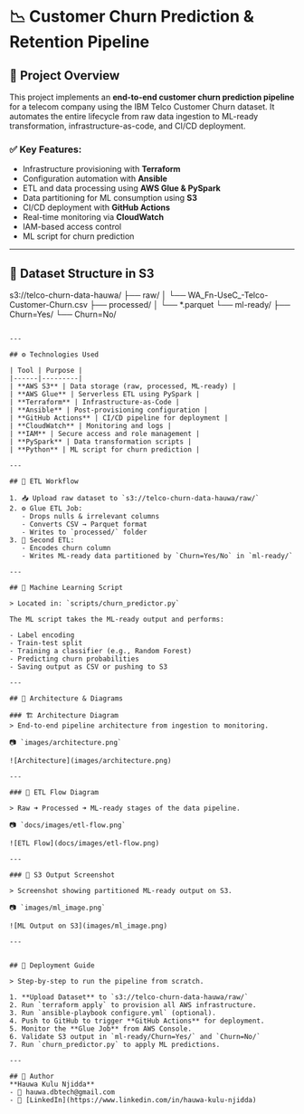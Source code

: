 # 📉 Customer Churn Prediction & Retention Pipeline

## 📌 Project Overview

This project implements an **end-to-end customer churn prediction pipeline** for a telecom company using the IBM Telco Customer Churn dataset. It automates the entire lifecycle from raw data ingestion to ML-ready transformation, infrastructure-as-code, and CI/CD deployment.

### ✅ Key Features:
- Infrastructure provisioning with **Terraform**
- Configuration automation with **Ansible**
- ETL and data processing using **AWS Glue & PySpark**
- Data partitioning for ML consumption using **S3**
- CI/CD deployment with **GitHub Actions**
- Real-time monitoring via **CloudWatch**
- IAM-based access control
- ML script for churn prediction

---

## 🧬 Dataset Structure in S3

s3://telco-churn-data-hauwa/
├── raw/
│   └── WA_Fn-UseC_-Telco-Customer-Churn.csv
├── processed/
│   └── *.parquet
└── ml-ready/
    ├── Churn=Yes/
    └── Churn=No/
```

---

## ⚙️ Technologies Used

| Tool | Purpose |
|------|---------|
| **AWS S3** | Data storage (raw, processed, ML-ready) |
| **AWS Glue** | Serverless ETL using PySpark |
| **Terraform** | Infrastructure-as-Code |
| **Ansible** | Post-provisioning configuration |
| **GitHub Actions** | CI/CD pipeline for deployment |
| **CloudWatch** | Monitoring and logs |
| **IAM** | Secure access and role management |
| **PySpark** | Data transformation scripts |
| **Python** | ML script for churn prediction |

---

## 🔁 ETL Workflow

1. 📥 Upload raw dataset to `s3://telco-churn-data-hauwa/raw/`
2. ⚙️ Glue ETL Job:
   - Drops nulls & irrelevant columns
   - Converts CSV → Parquet format
   - Writes to `processed/` folder
3. 🔀 Second ETL:
   - Encodes churn column
   - Writes ML-ready data partitioned by `Churn=Yes/No` in `ml-ready/`

---

## 🧠 Machine Learning Script

> Located in: `scripts/churn_predictor.py`

The ML script takes the ML-ready output and performs:

- Label encoding
- Train-test split
- Training a classifier (e.g., Random Forest)
- Predicting churn probabilities
- Saving output as CSV or pushing to S3

---

## 📸 Architecture & Diagrams

### 🏗️ Architecture Diagram
> End-to-end pipeline architecture from ingestion to monitoring.

📷 `images/architecture.png`

![Architecture](images/architecture.png)

---

### 🔄 ETL Flow Diagram

> Raw ➜ Processed ➜ ML-ready stages of the data pipeline.

📷 `docs/images/etl-flow.png`

![ETL Flow](docs/images/etl-flow.png)

---

### 📁 S3 Output Screenshot

> Screenshot showing partitioned ML-ready output on S3.

📷 `images/ml_image.png`

![ML Output on S3](images/ml_image.png)

---


## 🚀 Deployment Guide

> Step-by-step to run the pipeline from scratch.

1. **Upload Dataset** to `s3://telco-churn-data-hauwa/raw/`
2. Run `terraform apply` to provision all AWS infrastructure.
3. Run `ansible-playbook configure.yml` (optional).
4. Push to GitHub to trigger **GitHub Actions** for deployment.
5. Monitor the **Glue Job** from AWS Console.
6. Validate S3 output in `ml-ready/Churn=Yes/` and `Churn=No/`
7. Run `churn_predictor.py` to apply ML predictions.

---

## 📩 Author
**Hauwa Kulu Njidda**
- 📧 hauwa.dbtech@gmail.com
- 🔗 [LinkedIn](https://www.linkedin.com/in/hauwa-kulu-njidda)

